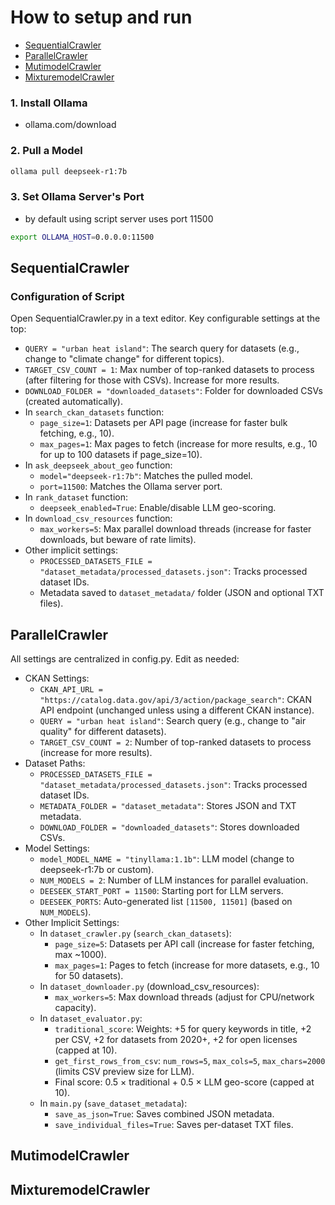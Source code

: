 # How to setup and run
- [SequentialCrawler](#SequentialCrawler)
- [ParallelCrawler](#ParallelCrawler)
- [MutimodelCrawler](#MutimodelCrawler)
- [MixturemodelCrawler](#MixturemodelCrawler)

### 1. Install Ollama
- ollama.com/download

### 2. Pull a Model
```bash
ollama pull deepseek-r1:7b
```
### 3. Set Ollama Server's Port
- by default using script server uses port 11500
```bash
export OLLAMA_HOST=0.0.0.0:11500
```
## SequentialCrawler

### Configuration of Script
Open SequentialCrawler.py in a text editor. Key configurable settings at the top:

 - `QUERY = "urban heat island"`: The search query for datasets (e.g., change to "climate change" for different topics).
 - `TARGET_CSV_COUNT = 1`: Max number of top-ranked datasets to process (after filtering for those with CSVs). Increase for more results.
 - `DOWNLOAD_FOLDER = "downloaded_datasets"`: Folder for downloaded CSVs (created automatically).
 - In `search_ckan_datasets` function:
   - `page_size=1`: Datasets per API page (increase for faster bulk fetching, e.g., 10).
   - `max_pages=1`: Max pages to fetch (increase for more results, e.g., 10 for up to 100 datasets if page_size=10).
 - In `ask_deepseek_about_geo` function:
   - `model="deepseek-r1:7b"`: Matches the pulled model.
   - `port=11500`: Matches the Ollama server port.
 - In `rank_dataset` function:
   - `deepseek_enabled=True`: Enable/disable LLM geo-scoring.
 - In `download_csv_resources` function:
   - `max_workers=5`: Max parallel download threads (increase for faster downloads, but beware of rate limits).
 - Other implicit settings:
   - `PROCESSED_DATASETS_FILE = "dataset_metadata/processed_datasets.json"`: Tracks processed dataset IDs.
   - Metadata saved to `dataset_metadata/` folder (JSON and optional TXT files).

 ## ParallelCrawler
 All settings are centralized in config.py. Edit as needed:

 - CKAN Settings:
   - `CKAN_API_URL = "https://catalog.data.gov/api/3/action/package_search"`: CKAN API endpoint (unchanged unless using a different CKAN instance).
   - `QUERY = "urban heat island"`: Search query (e.g., change to "air quality" for different datasets).
   - `TARGET_CSV_COUNT = 2`: Number of top-ranked datasets to process (increase for more results).
 - Dataset Paths:
   - `PROCESSED_DATASETS_FILE = "dataset_metadata/processed_datasets.json"`: Tracks processed dataset IDs.
   - `METADATA_FOLDER = "dataset_metadata"`: Stores JSON and TXT metadata.
   - `DOWNLOAD_FOLDER = "downloaded_datasets"`: Stores downloaded CSVs.
 - Model Settings:
   - `model_MODEL_NAME = "tinyllama:1.1b"`: LLM model (change to deepseek-r1:7b or custom).
   - `NUM_MODELS = 2`: Number of LLM instances for parallel evaluation.
   - `DEESEEK_START_PORT = 11500`: Starting port for LLM servers.
   - `DEESEEK_PORTS`: Auto-generated list `[11500, 11501]` (based on `NUM_MODELS`).
 - Other Implicit Settings:
   - In `dataset_crawler.py` (`search_ckan_datasets`):
     - `page_size=5`: Datasets per API call (increase for faster fetching, max ~1000).
     - `max_pages=1`: Pages to fetch (increase for more datasets, e.g., 10 for 50 datasets).
   - In `dataset_downloader.py` (download_csv_resources):
     - `max_workers=5`: Max download threads (adjust for CPU/network capacity).
   - In `dataset_evaluator.py`:
     - `traditional_score`: Weights: +5 for query keywords in title, +2 per CSV, +2 for datasets from 2020+, +2 for open licenses (capped at 10).
     - `get_first_rows_from_csv`: `num_rows=5`, `max_cols=5`, `max_chars=2000` (limits CSV preview size for LLM).
     - Final score: 0.5 × traditional + 0.5 × LLM geo-score (capped at 10).
   - In `main.py` (`save_dataset_metadata`):
     - `save_as_json=True`: Saves combined JSON metadata.
     - `save_individual_files=True`: Saves per-dataset TXT files.
 
 ## MutimodelCrawler
 ## MixturemodelCrawler
